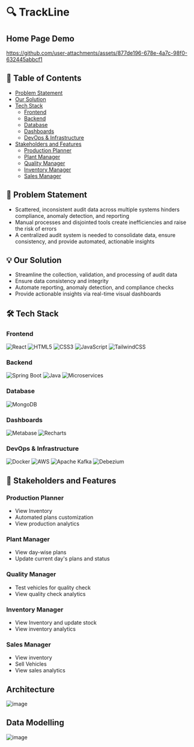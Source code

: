 # 🔍 TrackLine 

## Home Page Demo
https://github.com/user-attachments/assets/877de196-678e-4a7c-98f0-632445abbcf1

## 📑 Table of Contents 
- [Problem Statement](#problem-statement-)
- [Our Solution](#our-solution-)
- [Tech Stack](#tech-stack)
  - [Frontend](#frontend)
  - [Backend](#backend)
  - [Database](#database)
  - [Dashboards](#dashboards)
  - [DevOps & Infrastructure](#devops--infrastructure)
- [Stakeholders and Features](#stakeholders-and-features-)
  - [Production Planner](#production-planner)
  - [Plant Manager](#plant-manager)
  - [Quality Manager](#quality-manager)
  - [Inventory Manager](#inventory-manager)
  - [Sales Manager](#sales-manager)


## 🚨 Problem Statement 
- Scattered, inconsistent audit data across multiple systems hinders compliance, anomaly detection, and reporting
- Manual processes and disjointed tools create inefficiencies and raise the risk of errors
- A centralized audit system is needed to consolidate data, ensure consistency, and provide automated, actionable insights

## 💡 Our Solution 
- Streamline the collection, validation, and processing of audit data
- Ensure data consistency and integrity
- Automate reporting, anomaly detection, and compliance checks
- Provide actionable insights via real-time visual dashboards


## 🛠️ Tech Stack 

### Frontend
![React](https://img.shields.io/badge/React-20232A?style=for-the-badge&logo=react&logoColor=61DAFB)
![HTML5](https://img.shields.io/badge/HTML5-E34F26?style=for-the-badge&logo=html5&logoColor=white)
![CSS3](https://img.shields.io/badge/CSS3-1572B6?style=for-the-badge&logo=css3&logoColor=white)
![JavaScript](https://img.shields.io/badge/JavaScript-F7DF1E?style=for-the-badge&logo=javascript&logoColor=black)
![TailwindCSS](https://img.shields.io/badge/Tailwind_CSS-38B2AC?style=for-the-badge&logo=tailwind-css&logoColor=white)

### Backend
![Spring Boot](https://img.shields.io/badge/Spring_Boot-F2F4F9?style=for-the-badge&logo=spring-boot)
![Java](https://img.shields.io/badge/Java-ED8B00?style=for-the-badge&logo=openjdk&logoColor=white)
![Microservices](https://img.shields.io/badge/Microservices-FF6C37?style=for-the-badge&logo=microservices&logoColor=white)

### Database
![MongoDB](https://img.shields.io/badge/MongoDB-4EA94B?style=for-the-badge&logo=mongodb&logoColor=white)

### Dashboards
![Metabase](https://img.shields.io/badge/Metabase-509EE3?style=for-the-badge&logo=metabase&logoColor=white)
![Recharts](https://img.shields.io/badge/Recharts-22B5BF?style=for-the-badge&logo=recharts&logoColor=white)

### DevOps & Infrastructure
![Docker](https://img.shields.io/badge/Docker-2CA5E0?style=for-the-badge&logo=docker&logoColor=white)
![AWS](https://img.shields.io/badge/AWS-232F3E?style=for-the-badge&logo=amazon-aws&logoColor=white)
![Apache Kafka](https://img.shields.io/badge/Apache_Kafka-231F20?style=for-the-badge&logo=apache-kafka&logoColor=white)
![Debezium](https://img.shields.io/badge/Debezium-FF7F50?style=for-the-badge&logo=debezium&logoColor=white)

## 👥 Stakeholders and Features 

### Production Planner
- View Inventory
- Automated plans customization
- View production analytics

### Plant Manager
- View day-wise plans
- Update current day's plans and status

### Quality Manager
- Test vehicles for quality check
- View quality check analytics

### Inventory Manager
- View Inventory and update stock
- View inventory analytics

### Sales Manager
- View inventory
- Sell Vehicles
- View sales analytics

## Architecture
![image](https://github.com/user-attachments/assets/fe6e1614-3b7d-4501-a376-a8d34ffa5415)

## Data Modelling
![image](https://github.com/user-attachments/assets/2306a365-4404-41ff-86b7-d35d127e4446)

